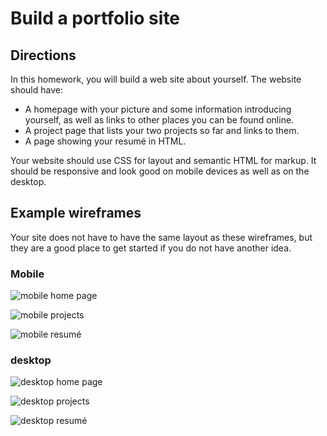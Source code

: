 # Build a portfolio site

## Directions

In this homework, you will build a web site about yourself. The website should have:

* A homepage with your picture and some information introducing yourself, as well as links to other places you can be found online.
* A project page that lists your two projects so far and links to them.
* A page showing your resumé in HTML.

Your website should use CSS for layout and semantic HTML for markup. It should be responsive and look good on mobile devices as well as on the desktop.

## Example wireframes

Your site does not have to have the same layout as these wireframes, but they are a good place to get started if you do not have another idea.

### Mobile

![mobile home page](images/mobile-home-page.png)

![mobile projects](images/mobile-projects.png)

![mobile resumé](images/mobile-resume.png)

### desktop

![desktop home page](images/desktop-home-page.png)

![desktop projects](images/desktop-projects.png)

![desktop resumé](images/desktop-resume.png)
